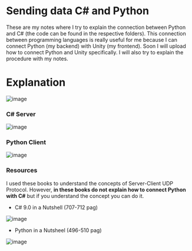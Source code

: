 # Sending data C# and Python
These are my notes where I try to explain the connection between Python and C# (the code can be found in the respective folders). This connection between programming languages is really useful for me because I can connect Python (my backend) with Unity (my frontend). Soon I will upload how to connect Python and Unity specifically. I will also try to explain the procedure with my notes.

# Explanation
![image](https://user-images.githubusercontent.com/17753976/126081297-e530026f-5238-4115-96ed-3ee83e3c4a49.png)
### C# Server
![image](https://user-images.githubusercontent.com/17753976/126081325-c22eaeb3-e7ae-4ca4-a427-1954316c8195.png)
### Python Client
![image](https://user-images.githubusercontent.com/17753976/126081328-c2a456b7-bd73-4d84-8d61-aa2bfdc5110f.png)
### Resources
I used these books to understand the concepts of Server-Client UDP Protocol. However, **in these books do not explain how to connect Python with C#** but if you understand the concept you can do it.
- C# 9.0 in a Nutshell (707-712 pag)

![image](https://user-images.githubusercontent.com/17753976/126082772-58fdf65f-e2fc-418c-8872-63d6be6b9dae.png)

- Python in a Nutsheel (496-510 pag)

![image](https://user-images.githubusercontent.com/17753976/126082758-69365378-da22-467e-b350-4d3ba48202f7.png)







